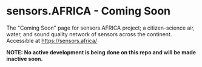 # sensors.AFRICA - Coming Soon

The "Coming Soon" page for sensors.AFRICA project; a citizen-science air, water, and sound quality network of sensors across the continent. Accessible at https://sensors.africa/

**NOTE: No active development is being done on this repo and will be made inactive soon.**